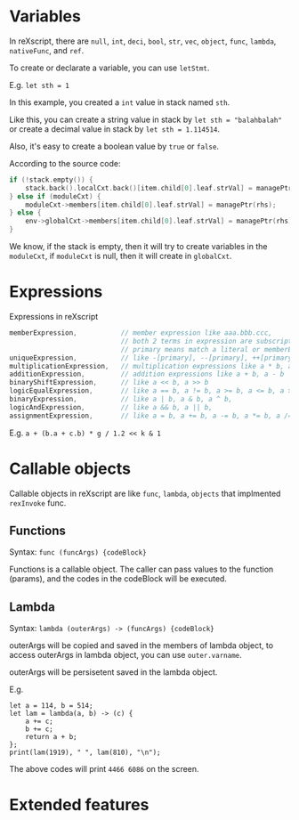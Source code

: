 # Variables

In reXscript, there are `null`, `int`, `deci`, `bool`, `str`, `vec`, `object`, `func`, `lambda`, `nativeFunc`, and `ref`.

To create or declarate a variable, you can use `letStmt`.

E.g. `let sth = 1`

In this example, you created a `int` value in stack named `sth`.

Like this, you can create a string value in stack by `let sth = "balahbalah"` or create a decimal value in stack by `let sth = 1.114514`.

Also, it's easy to create a boolean value by `true` or `false`.

According to the source code:
```c++
if (!stack.empty()) {
    stack.back().localCxt.back()[item.child[0].leaf.strVal] = managePtr(rhs);
} else if (moduleCxt) {
    moduleCxt->members[item.child[0].leaf.strVal] = managePtr(rhs);
} else {
    env->globalCxt->members[item.child[0].leaf.strVal] = managePtr(rhs);
}
```

We know, if the stack is empty, then it will try to create variables in the `moduleCxt`, if `moduleCxt` is null, then it will create in `globalCxt`. 

# Expressions

Expressions in reXscript 
```c++
memberExpression,           // member expression like aaa.bbb.ccc,
                            // both 2 terms in expression are subscriptExpression
                            // primary means match a literal or memberExpression
uniqueExpression,           // like -[primary], --[primary], ++[primary], ![primary]
multiplicationExpression,   // multiplication expressions like a * b, a / b, a % b
additionExpression,         // addition expressions like a + b, a - b
binaryShiftExpression,      // like a << b, a >> b
logicEqualExpression,       // like a == b, a != b, a >= b, a <= b, a > b, a < b
binaryExpression,           // like a | b, a & b, a ^ b,
logicAndExpression,         // like a && b, a || b,
assignmentExpression,       // like a = b, a += b, a -= b, a *= b, a /= b, a %= b
```

E.g. `a + (b.a + c.b) * g / 1.2 << k & 1`

# Callable objects

Callable objects in reXscript are like `func`, `lambda`, `objects` that implmented `rexInvoke` func.

## Functions

Syntax: `func (funcArgs) {codeBlock}`

Functions is a callable object. The caller can pass values to the function (params), and the codes in the codeBlock will be executed. 

## Lambda

Syntax: `lambda (outerArgs) -> (funcArgs) {codeBlock}`

outerArgs will be copied and saved in the members of lambda object, to access outerArgs in lambda object, you can use `outer.varname`.

outerArgs will be persisetent saved in the lambda object.

E.g.

```rex
let a = 114, b = 514;
let lam = lambda(a, b) -> (c) {
    a += c;
    b += c;
    return a + b;
};
print(lam(1919), " ", lam(810), "\n");
```

The above codes will print `4466 6086` on the screen.

# Extended features